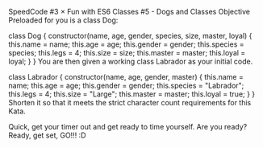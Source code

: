 SpeedCode #3 × Fun with ES6 Classes #5 - Dogs and Classes
Objective
Preloaded for you is a class Dog:

class Dog {
  constructor(name, age, gender, species, size, master, loyal) {
    this.name = name;
    this.age = age;
    this.gender = gender;
    this.species = species;
    this.legs = 4;
    this.size = size;
    this.master = master;
    this.loyal = loyal;
  }
}
You are then given a working class Labrador as your initial code.

class Labrador {
  constructor(name, age, gender, master) {
    this.name = name;
    this.age = age;
    this.gender = gender;
    this.species = "Labrador";
    this.legs = 4;
    this.size = "Large";
    this.master = master;
    this.loyal = true;
  }
}
Shorten it so that it meets the strict character count requirements for this Kata.

Quick, get your timer out and get ready to time yourself. Are you ready? Ready, get set, GO!!! :D